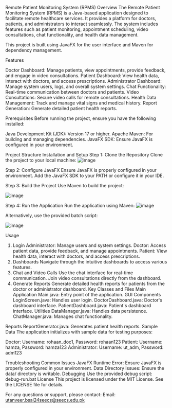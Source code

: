 
Remote Patient Monitoring System (RPMS)
Overview
The Remote Patient Monitoring System (RPMS) is a Java-based application designed to facilitate remote healthcare services.
It provides a platform for doctors, patients, and administrators to interact seamlessly.
The system includes features such as patient monitoring, appointment scheduling, video consultations, chat functionality, and health data management.

This project is built using JavaFX for the user interface and Maven for dependency management.

Features

Doctor Dashboard: Manage patients, view appointments, provide feedback, and engage in video consultations.
Patient Dashboard: View health data, interact with doctors, and access prescriptions.
Administrator Dashboard: Manage system users, logs, and overall system settings.
Chat Functionality: Real-time communication between doctors and patients.
Video Consultations: Secure video calls for remote consultations.
Health Data Management: Track and manage vital signs and medical history.
Report Generation: Generate detailed patient health reports.

Prerequisites
Before running the project, ensure you have the following installed:

Java Development Kit (JDK): Version 17 or higher.
Apache Maven: For building and managing dependencies.
JavaFX SDK: Ensure JavaFX is configured in your environment.

Project Structure
Installation and Setup
Step 1: Clone the Repository
Clone the project to your local machine:
![image](https://github.com/user-attachments/assets/39bb011e-279f-4f3f-a457-307c6a74783f)

Step 2: Configure JavaFX
Ensure JavaFX is properly configured in your environment. Add the JavaFX SDK to your PATH or configure it in your IDE.

Step 3: Build the Project
Use Maven to build the project:

![image](https://github.com/user-attachments/assets/65af421e-e4ce-4cee-b80a-b3b8f1ac0a75)


Step 4: Run the Application
Run the application using Maven:
![image](https://github.com/user-attachments/assets/799bd611-16d9-4ab9-a16c-e37b73c86845)


Alternatively, use the provided batch script:

![image](https://github.com/user-attachments/assets/643b1993-0b88-42d4-9646-d69206509b72)


Usage
1. Login
Administrator: Manage users and system settings.
Doctor: Access patient data, provide feedback, and manage appointments.
Patient: View health data, interact with doctors, and access prescriptions.
2. Dashboards
Navigate through the intuitive dashboards to access various features.
3. Chat and Video Calls
Use the chat interface for real-time communication.
Join video consultations directly from the dashboard.
4. Generate Reports
Generate detailed health reports for patients from the doctor or administrator dashboard.
Key Classes and Files
Main Application
Main.java: Entry point of the application.
GUI Components
LoginScreen.java: Handles user login.
DoctorDashboard.java: Doctor's dashboard interface.
PatientDashboard.java: Patient's dashboard interface.
Utilities
DataManager.java: Handles data persistence.
ChatManager.java: Manages chat functionality.

Reports
ReportGenerator.java: Generates patient health reports.
Sample Data
The application initializes with sample data for testing purposes:

Doctor: Username: rohaan_doc1, Password: rohaan123
Patient: Username: hamza, Password: hamza123
Administrator: Username: ut_adm, Password: adm123

Troubleshooting
Common Issues
JavaFX Runtime Error: Ensure JavaFX is properly configured in your environment.
Data Directory Issues: Ensure the data/ directory is writable.
Debugging
Use the provided debug script:
 debug-run.bat
License
This project is licensed under the MIT License. See the LICENSE file for details.

For any questions or support, please contact:
Email: utanveer.bsai24seecs@seecs.edu.pk
